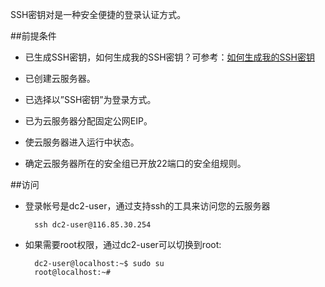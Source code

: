 SSH密钥对是一种安全便捷的登录认证方式。

##前提条件
- 已生成SSH密钥，如何生成我的SSH密钥？可参考：[如何生成我的SSH密钥](
https://app.didiyun.com/static/pages/sshkey.html)

- 已创建云服务器。

- 已选择以”SSH密钥”为登录方式。

- 已为云服务器分配固定公网EIP。

- 使云服务器进入运行中状态。

- 确定云服务器所在的安全组已开放22端口的安全组规则。

##访问

- 登录帐号是dc2-user，通过支持ssh的工具来访问您的云服务器
   
        ssh dc2-user@116.85.30.254
        
- 如果需要root权限，通过dc2-user可以切换到root:
 
        dc2-user@localhost:~$ sudo su
        root@localhost:~#

